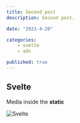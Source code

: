 ```yaml
---
title: Second post
description: Second post.

date: "2023-4-20"

categories:
    - svelte
    - ads

published: true
---
```


## Svelte

Media inside the **static**

![Svelte](favicon.png)